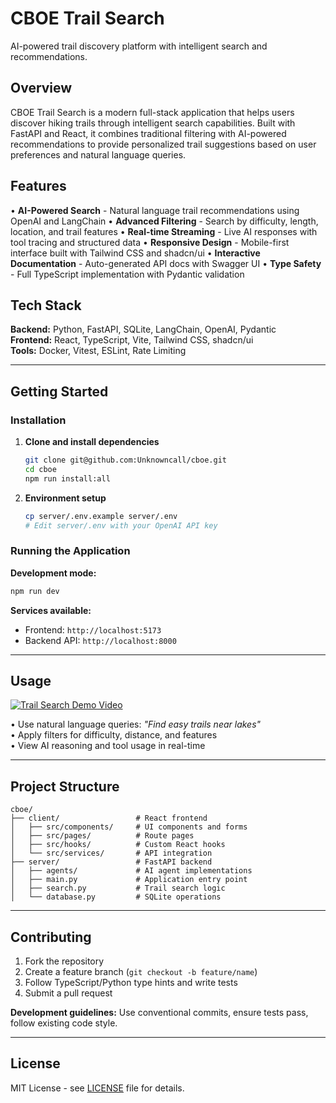 # CBOE Trail Search

AI-powered trail discovery platform with intelligent search and recommendations.

## Overview

CBOE Trail Search is a modern full-stack application that helps users discover hiking trails through intelligent search capabilities. Built with FastAPI and React, it combines traditional filtering with AI-powered recommendations to provide personalized trail suggestions based on user preferences and natural language queries.

## Features

• **AI-Powered Search** - Natural language trail recommendations using OpenAI and LangChain
• **Advanced Filtering** - Search by difficulty, length, location, and trail features
• **Real-time Streaming** - Live AI responses with tool tracing and structured data
• **Responsive Design** - Mobile-first interface built with Tailwind CSS and shadcn/ui
• **Interactive Documentation** - Auto-generated API docs with Swagger UI
• **Type Safety** - Full TypeScript implementation with Pydantic validation

## Tech Stack

**Backend:** Python, FastAPI, SQLite, LangChain, OpenAI, Pydantic  
**Frontend:** React, TypeScript, Vite, Tailwind CSS, shadcn/ui  
**Tools:** Docker, Vitest, ESLint, Rate Limiting

---

## Getting Started

### Installation

1. **Clone and install dependencies**
   ```bash
   git clone git@github.com:Unknowncall/cboe.git
   cd cboe
   npm run install:all
   ```

2. **Environment setup**
   ```bash
   cp server/.env.example server/.env
   # Edit server/.env with your OpenAI API key
   ```

### Running the Application

**Development mode:**
```bash
npm run dev
```

**Services available:**
- Frontend: `http://localhost:5173`
- Backend API: `http://localhost:8000`

---

## Usage

[![Trail Search Demo Video](https://img.youtube.com/vi/6ny8zqhDZGo/0.jpg)](https://www.youtube.com/watch?v=6ny8zqhDZGo)

• Use natural language queries: *"Find easy trails near lakes"*  
• Apply filters for difficulty, distance, and features  
• View AI reasoning and tool usage in real-time  

---

## Project Structure

```
cboe/
├── client/                 # React frontend
│   ├── src/components/     # UI components and forms
│   ├── src/pages/          # Route pages
│   ├── src/hooks/          # Custom React hooks
│   └── src/services/       # API integration
├── server/                 # FastAPI backend
│   ├── agents/             # AI agent implementations
│   ├── main.py             # Application entry point
│   ├── search.py           # Trail search logic
│   └── database.py         # SQLite operations
```

---

## Contributing

1. Fork the repository
2. Create a feature branch (`git checkout -b feature/name`)
3. Follow TypeScript/Python type hints and write tests
4. Submit a pull request

**Development guidelines:** Use conventional commits, ensure tests pass, follow existing code style.

---

## License

MIT License - see [LICENSE](LICENSE) file for details.
